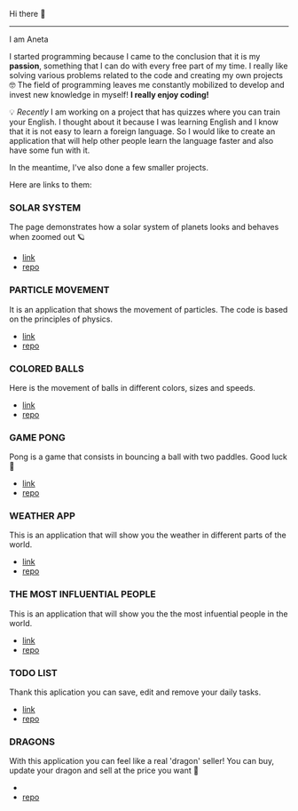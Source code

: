 Hi there 👋
___

I am Aneta 

I started programming because I came to the conclusion that it is my **passion**, something that I can do with every free part of my time. I really like solving various problems related to the code and creating my own projects 🤓 The field of programming leaves me constantly mobilized to develop and invest new knowledge in myself! **I really enjoy coding!** 

💡 *Recently* I am working on a project that has quizzes where you can train your English. I thought about it because I was learning English and I know that it is not easy to learn a foreign language. So I would like to create an application that will help other people learn the language faster and also have some fun with it.

In the meantime, I've also done a few smaller projects. 

Here are links to them:

### SOLAR SYSTEM
The page demonstrates how a solar system of planets looks and behaves when zoomed out 🪐
* [link](https://solar-system-butterfly-123.netlify.app/)
* [repo](https://github.com/butterfly-123/solar-system)

### PARTICLE MOVEMENT
It is an application that shows the movement of particles. The code is based on the principles of physics.
* [link](https://particle-movement-batterfly-123.netlify.app/)
* [repo](https://github.com/butterfly-123/particle-movement)

### COLORED BALLS
Here is the movement of balls in different colors, sizes and speeds.
* [link](https://colored-balls-batterfly-123.netlify.app/)
* [repo](https://github.com/butterfly-123/colored-balls)

### GAME PONG
Pong is a game that consists in bouncing a ball with two paddles. Good luck 💪
* [link](https://game-pong-batterfly-123.netlify.app/)
* [repo](https://github.com/butterfly-123/game-pong)

### WEATHER APP
This is an application that will show you the weather in different parts of the world.
* [link](https://weather-app-butterfly-123.netlify.app/) 
* [repo](https://github.com/butterfly-123/weather-app)

### THE MOST INFLUENTIAL PEOPLE
This is an application that will show you the the most infuential people in the world.
* [link](https://the-influential-people-batterfly-123.netlify.app) 
* [repo](https://github.com/butterfly-123/the-most-influential-people)

### TODO LIST
Thank this aplication you can save, edit and remove your daily tasks.
* [link](https://to-do-butterfly-123.netlify.app)
* [repo](https://github.com/butterfly-123/to-do-list)

### DRAGONS
With this application you can feel like a real 'dragon' seller! You can buy, update your dragon and sell at the price you want 🌱 

* 
* [repo](https://github.com/butterfly-123/dragons)

<!--
**butterfly-123/butterfly-123** is a ✨ _special_ ✨ repository because its `README.md` (this file) appears on your GitHub profile.

Here are some ideas to get you started:

- 🔭 I’m currently working on ...
- 🌱 I’m currently learning ...
- 👯 I’m looking to collaborate on ...
- 🤔 I’m looking for help with ...
- 💬 Ask me about ...
- 📫 How to reach me: ...
- 😄 Pronouns: ...
- ⚡ Fun fact: ...
-->
